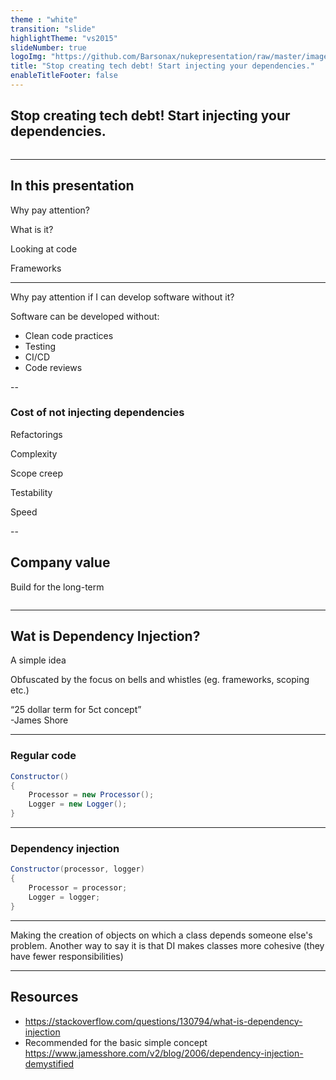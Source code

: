```yaml
---
theme : "white"
transition: "slide"
highlightTheme: "vs2015"
slideNumber: true
logoImg: "https://github.com/Barsonax/nukepresentation/raw/master/images/nukeIcon.png"
title: "Stop creating tech debt! Start injecting your dependencies."
enableTitleFooter: false
---
```


## Stop creating tech debt! Start injecting your dependencies.

<a>
    <img style="border: unset; box-shadow: unset" data-src="https://github.com/Barsonax/nukepresentation/raw/master/images/nukeIcon.png">
</a>

---

## In this presentation

<p class="fragment">Why pay attention?</p>
<p class="fragment">What is it?</p>
<p class="fragment">Looking at code</p>
<p class="fragment">Frameworks</p>

---

Why pay attention if I can develop software without it?
<p class="fragment">Software can be developed without:</p>

<ul>
<li class="fragment">Clean code practices</li>
<li class="fragment">Testing</li>
<li class="fragment">CI/CD</li>
<li class="fragment">Code reviews</li>
</ul>

--

### Cost of not injecting dependencies

<p class="fragment">Refactorings</p>
<p class="fragment">Complexity</p>
<p class="fragment">Scope creep</p>
<p class="fragment">Testability</p>
<p class="fragment">Speed</p>

--

## Company value

Build for the long-term

<a>
    <img style="border: unset; box-shadow: unset" data-src="https://github.com/Barsonax/DependencyInjectionPresentation/raw/master/images/Build_for_the_long_term.png">
</a>

---

## Wat is Dependency Injection?

<p class="fragment">A simple idea</p>

<p class="fragment">Obfuscated by the focus on bells and whistles (eg. frameworks, scoping etc.)</p>

<div class="fragment" cite="https://stackoverflow.com/a/140655/2675101">
<q>25 dollar term for 5ct concept</q>
<br/>
-James Shore
</div>

---

### Regular code

```csharp
Constructor()
{
    Processor = new Processor();
    Logger = new Logger();
}
```

---

### Dependency injection

```csharp
Constructor(processor, logger)
{
    Processor = processor;
    Logger = logger;
}
```

---

<span class="fragment">Making the creation of objects </span> <span class="fragment">on which a class depends</span> <span class="fragment">someone else's problem.</span> <span class="fragment">Another way to say it is </span><span class="fragment">that DI makes classes more cohesive</span> <span class="fragment">(they have fewer responsibilities)</span>

---

## Resources

- https://stackoverflow.com/questions/130794/what-is-dependency-injection
- Recommended for the basic simple concept https://www.jamesshore.com/v2/blog/2006/dependency-injection-demystified
